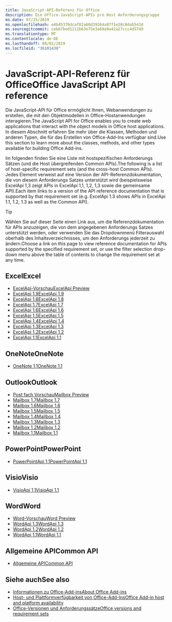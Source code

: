 ```yaml
---
title: JavaScript-API-Referenz für Office
description: Die Office-JavaScript-APIs pro Host Anforderungsgruppe
ms.date: 07/25/2019
ms.openlocfilehash: e4b45370dcaf82a60d39264a97f1e28c0dab543d
ms.sourcegitcommit: ceb67bed1111b63e75e3a69a9a42a27ccc4d5749
ms.translationtype: MT
ms.contentlocale: de-DE
ms.lasthandoff: 08/02/2019
ms.locfileid: "36101438"
---
```

# <a name="office-javascript-api-reference"></a><span data-ttu-id="3a7d8-103">JavaScript-API-Referenz für Office</span><span class="sxs-lookup"><span data-stu-id="3a7d8-103">Office JavaScript API reference</span></span>

<span data-ttu-id="3a7d8-104">Die JavaScript-API für Office ermöglicht Ihnen, Webanwendungen zu erstellen, die mit den Objektmodellen in Office-Hostanwendungen interagieren.</span><span class="sxs-lookup"><span data-stu-id="3a7d8-104">The JavaScript API for Office enables you to create web applications that interact with the object models in Office host applications.</span></span> <span data-ttu-id="3a7d8-105">In diesem Abschnitt erfahren Sie mehr über die Klassen, Methoden und anderen Typen, die für das Erstellen von Office-Add-Ins verfügbar sind.</span><span class="sxs-lookup"><span data-stu-id="3a7d8-105">Use this section to learn more about the classes, methods, and other types available for building Office Add-ins.</span></span>

<span data-ttu-id="3a7d8-106">Im folgenden finden Sie eine Liste mit hostspezifischen Anforderungs Sätzen (und die Host übergreifenden Common APIs).</span><span class="sxs-lookup"><span data-stu-id="3a7d8-106">The following is a list of host-specific requirement sets (and the cross-host Common APIs).</span></span> <span data-ttu-id="3a7d8-107">Jedes Element verweist auf eine Version der API-Referenzdokumentation, die von diesem Anforderungs Satzes unterstützt wird (beispielsweise ExcelApi 1,3 zeigt APIs in ExcelApi 1,1, 1,2, 1,3 sowie die gemeinsame API).</span><span class="sxs-lookup"><span data-stu-id="3a7d8-107">Each item links to a version of the API reference documentation that is supported by that requirement set (e.g. ExcelApi 1.3 shows APIs in ExcelApi 1.1, 1.2, 1.3 as well as the Common API).</span></span>

> [!TIP]
> <span data-ttu-id="3a7d8-108">Wählen Sie auf dieser Seite einen Link aus, um die Referenzdokumentation für APIs anzuzeigen, die von dem angegebenen Anforderungs Satzes unterstützt werden, oder verwenden Sie das Dropdownmenü Filterauswahl oberhalb des Inhaltsverzeichnisses, um den Anforderungs jederzeit zu ändern.</span><span class="sxs-lookup"><span data-stu-id="3a7d8-108">Choose a link on this page to view reference documentation for APIs supported by the specified requirement set, or use the filter selection drop-down menu above the table of contents to change the requirement set at any time.</span></span>

## <a name="excel"></a><span data-ttu-id="3a7d8-109">Excel</span><span class="sxs-lookup"><span data-stu-id="3a7d8-109">Excel</span></span>

- [<span data-ttu-id="3a7d8-110">ExcelApi-Vorschau</span><span class="sxs-lookup"><span data-stu-id="3a7d8-110">ExcelApi Preview</span></span>](/javascript/api/excel?view=excel-js-preview)
- [<span data-ttu-id="3a7d8-111">ExcelApi 1.9</span><span class="sxs-lookup"><span data-stu-id="3a7d8-111">ExcelApi 1.9</span></span>](/javascript/api/excel?view=excel-js-1.9)
- [<span data-ttu-id="3a7d8-112">ExcelApi 1.8</span><span class="sxs-lookup"><span data-stu-id="3a7d8-112">ExcelApi 1.8</span></span>](/javascript/api/excel?view=excel-js-1.8)
- [<span data-ttu-id="3a7d8-113">ExcelApi 1.7</span><span class="sxs-lookup"><span data-stu-id="3a7d8-113">ExcelApi 1.7</span></span>](/javascript/api/excel?view=excel-js-1.7)
- [<span data-ttu-id="3a7d8-114">ExcelApi 1.6</span><span class="sxs-lookup"><span data-stu-id="3a7d8-114">ExcelApi 1.6</span></span>](/javascript/api/excel?view=excel-js-1.6)
- [<span data-ttu-id="3a7d8-115">ExcelApi 1.5</span><span class="sxs-lookup"><span data-stu-id="3a7d8-115">ExcelApi 1.5</span></span>](/javascript/api/excel?view=excel-js-1.5)
- [<span data-ttu-id="3a7d8-116">ExcelApi 1.4</span><span class="sxs-lookup"><span data-stu-id="3a7d8-116">ExcelApi 1.4</span></span>](/javascript/api/excel?view=excel-js-1.4)
- [<span data-ttu-id="3a7d8-117">ExcelApi 1.3</span><span class="sxs-lookup"><span data-stu-id="3a7d8-117">ExcelApi 1.3</span></span>](/javascript/api/excel?view=excel-js-1.3)
- [<span data-ttu-id="3a7d8-118">ExcelApi 1.2</span><span class="sxs-lookup"><span data-stu-id="3a7d8-118">ExcelApi 1.2</span></span>](/javascript/api/excel?view=excel-js-1.2)
- [<span data-ttu-id="3a7d8-119">ExcelApi 1.1</span><span class="sxs-lookup"><span data-stu-id="3a7d8-119">ExcelApi 1.1</span></span>](/javascript/api/excel?view=excel-js-1.1)

## <a name="onenote"></a><span data-ttu-id="3a7d8-120">OneNote</span><span class="sxs-lookup"><span data-stu-id="3a7d8-120">OneNote</span></span>

- [<span data-ttu-id="3a7d8-121">OneNote 1,1</span><span class="sxs-lookup"><span data-stu-id="3a7d8-121">OneNote 1.1</span></span>](/javascript/api/onenote?view=onenote-js-1.1)

## <a name="outlook"></a><span data-ttu-id="3a7d8-122">Outlook</span><span class="sxs-lookup"><span data-stu-id="3a7d8-122">Outlook</span></span>

- [<span data-ttu-id="3a7d8-123">Post fach Vorschau</span><span class="sxs-lookup"><span data-stu-id="3a7d8-123">Mailbox Preview</span></span>](/javascript/api/outlook?view=outlook-js-preview)
- [<span data-ttu-id="3a7d8-124">Mailbox 1.7</span><span class="sxs-lookup"><span data-stu-id="3a7d8-124">Mailbox 1.7</span></span>](/javascript/api/outlook?view=outlook-js-1.7)
- [<span data-ttu-id="3a7d8-125">Mailbox 1.6</span><span class="sxs-lookup"><span data-stu-id="3a7d8-125">Mailbox 1.6</span></span>](/javascript/api/outlook?view=outlook-js-1.6)
- [<span data-ttu-id="3a7d8-126">Mailbox 1.5</span><span class="sxs-lookup"><span data-stu-id="3a7d8-126">Mailbox 1.5</span></span>](/javascript/api/outlook?view=outlook-js-1.5)
- [<span data-ttu-id="3a7d8-127">Mailbox 1.4</span><span class="sxs-lookup"><span data-stu-id="3a7d8-127">Mailbox 1.4</span></span>](/javascript/api/outlook?view=outlook-js-1.4)
- [<span data-ttu-id="3a7d8-128">Mailbox 1.3</span><span class="sxs-lookup"><span data-stu-id="3a7d8-128">Mailbox 1.3</span></span>](/javascript/api/outlook?view=outlook-js-1.3)
- [<span data-ttu-id="3a7d8-129">Mailbox 1.2</span><span class="sxs-lookup"><span data-stu-id="3a7d8-129">Mailbox 1.2</span></span>](/javascript/api/outlook?view=outlook-js-1.2)
- [<span data-ttu-id="3a7d8-130">Mailbox 1.1</span><span class="sxs-lookup"><span data-stu-id="3a7d8-130">Mailbox 1.1</span></span>](/javascript/api/outlook?view=outlook-js-1.1)

## <a name="powerpoint"></a><span data-ttu-id="3a7d8-131">PowerPoint</span><span class="sxs-lookup"><span data-stu-id="3a7d8-131">PowerPoint</span></span>

- [<span data-ttu-id="3a7d8-132">PowerPointApi 1,1</span><span class="sxs-lookup"><span data-stu-id="3a7d8-132">PowerPointApi 1.1</span></span>](/javascript/api/powerpoint?view=powerpoint-js-1.1)

## <a name="visio"></a><span data-ttu-id="3a7d8-133">Visio</span><span class="sxs-lookup"><span data-stu-id="3a7d8-133">Visio</span></span>

- [<span data-ttu-id="3a7d8-134">VisioApi 1,1</span><span class="sxs-lookup"><span data-stu-id="3a7d8-134">VisioApi 1.1</span></span>](/javascript/api/visio?view=visio-js-1.1)

## <a name="word"></a><span data-ttu-id="3a7d8-135">Word</span><span class="sxs-lookup"><span data-stu-id="3a7d8-135">Word</span></span>

- [<span data-ttu-id="3a7d8-136">Word-Vorschau</span><span class="sxs-lookup"><span data-stu-id="3a7d8-136">Word Preview</span></span>](/javascript/api/word?view=word-js-preview)
- [<span data-ttu-id="3a7d8-137">WordApi 1.3</span><span class="sxs-lookup"><span data-stu-id="3a7d8-137">WordApi 1.3</span></span>](/javascript/api/word?view=word-js-1.3)
- [<span data-ttu-id="3a7d8-138">WordApi 1.2</span><span class="sxs-lookup"><span data-stu-id="3a7d8-138">WordApi 1.2</span></span>](/javascript/api/word?view=word-js-1.2)
- [<span data-ttu-id="3a7d8-139">WordApi 1.1</span><span class="sxs-lookup"><span data-stu-id="3a7d8-139">WordApi 1.1</span></span>](/javascript/api/word?view=word-js-1.1)

## <a name="common-api"></a><span data-ttu-id="3a7d8-140">Allgemeine API</span><span class="sxs-lookup"><span data-stu-id="3a7d8-140">Common API</span></span>

- [<span data-ttu-id="3a7d8-141">Allgemeine API</span><span class="sxs-lookup"><span data-stu-id="3a7d8-141">Common API</span></span>](/javascript/api/office?view=common-js)

## <a name="see-also"></a><span data-ttu-id="3a7d8-142">Siehe auch</span><span class="sxs-lookup"><span data-stu-id="3a7d8-142">See also</span></span>

- [<span data-ttu-id="3a7d8-143">Informationen zu Office-Add-ins</span><span class="sxs-lookup"><span data-stu-id="3a7d8-143">About Office Add-ins</span></span>](/office/dev/add-ins/overview)
- [<span data-ttu-id="3a7d8-144">Host- und Plattformverfügbarkeit von Office-Add-Ins</span><span class="sxs-lookup"><span data-stu-id="3a7d8-144">Office Add-in host and platform availability</span></span>](/office/dev/add-ins/overview/office-add-in-availability)
- [<span data-ttu-id="3a7d8-145">Office-Versionen und Anforderungssätze</span><span class="sxs-lookup"><span data-stu-id="3a7d8-145">Office versions and requirement sets</span></span>](/office/dev/add-ins/develop/office-versions-and-requirement-sets)
